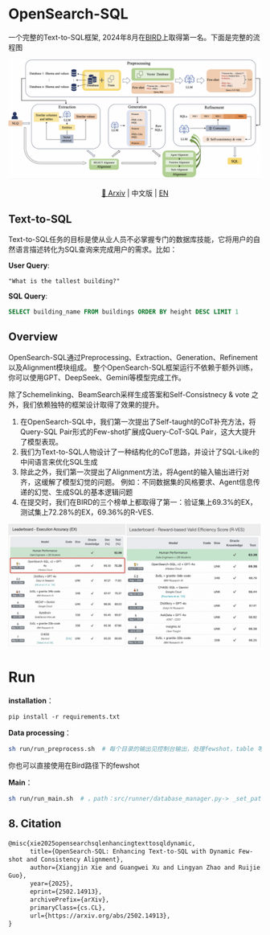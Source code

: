 # OpenSearch-SQL

一个完整的Text-to-SQL框架, 2024年8月在[BIRD](https://bird-bench.github.io/)上取得第一名。下面是完整的流程图

<p align="center">
  <img src="./image/overview3.jpg" alt="image" />
</p>
<div align="center">
  
[📖 Arxiv](https://arxiv.org/abs/2502.14913) |
中文版 |
[EN](./readme.md)

</div>

## Text-to-SQL

Text-to-SQL任务的目标是使从业人员不必掌握专门的数据库技能，它将用户的自然语言描述转化为SQL查询来完成用户的需求。比如：

**User Query**:
```
"What is the tallest building?"
```
**SQL Query**:
```sql
SELECT building_name FROM buildings ORDER BY height DESC LIMIT 1
```

## Overview
OpenSearch-SQL通过Preprocessing、Extraction、Generation、Refinement以及Alignment模块组成。
整个OpenSearch-SQL框架运行不依赖于额外训练，你可以使用GPT、DeepSeek、Gemini等模型完成工作。

除了Schemelinking、BeamSearch采样生成答案和Self-Consistnecy \& vote 之外，我们依赖独特的框架设计取得了效果的提升。

1. 在OpenSearch-SQL中，我们第一次提出了Self-taught的CoT补充方法，将Query-SQL Pair形式的Few-shot扩展成Query-CoT-SQL Pair，这大大提升了模型表现。
2. 我们为Text-to-SQL人物设计了一种结构化的CoT思路，并设计了SQL-Like的中间语言来优化SQL生成
3. 除此之外，我们第一次提出了Alignment方法，将Agent的输入输出进行对齐，这缓解了模型幻觉的问题。
例如：不同数据集的风格要求、Agent信息传递的幻觉、生成SQL的基本逻辑问题
4. 在提交时，我们在BIRD的三个榜单上都取得了第一：验证集上69.3%的EX，测试集上72.28%的EX，69.36%的R-VES.
<p align="center">
  <img src="./image/bird_ranl.jpg" alt="image" />
</p>


# Run

**installation**：

```shell
pip install -r requirements.txt
```
**Data processing**：
   ```bash
   sh run/run_preprocess.sh  # 每个目录的输出见控制台输出，处理fewshot，table 等数据
   ```
你也可以直接使用在Bird路径下的fewshot

**Main**：
   ```bash
   sh run/run_main.sh  # ，path：src/runner/database_manager.py-> _set_paths
   ```
   
## 8. Citation
```
@misc{xie2025opensearchsqlenhancingtexttosqldynamic,
      title={OpenSearch-SQL: Enhancing Text-to-SQL with Dynamic Few-shot and Consistency Alignment}, 
      author={Xiangjin Xie and Guangwei Xu and Lingyan Zhao and Ruijie Guo},
      year={2025},
      eprint={2502.14913},
      archivePrefix={arXiv},
      primaryClass={cs.CL},
      url={https://arxiv.org/abs/2502.14913}, 
}
```